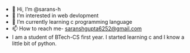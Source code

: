 - 👋 Hi, I’m @sarans-h
- 👀 I’m interested in web devlopment
- 🌱 I’m currently learning c programming language
- 📫 How to reach me- saranshgupta6252@gmail.com
- I am a student of BTech-CS first year. I started learning c and I know a little bit of python.

<!---
sarans-h/sarans-h is a ✨ special ✨ repository because its `README.md` (this file) appears on your GitHub profile.
You can click the Preview link to take a look at your changes.
--->
